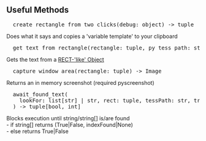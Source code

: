 ## Useful Methods

<pre>
  create_rectangle_from_two_clicks(debug: object) -> tuple
</pre>
  Does what it says and copies a 'variable template' to your clipboard

<pre>
  get_text_from_rectangle(rectangle: tuple, py_tess_path: str, debug: object) -> str
</pre>
  Gets the text from a [RECT-'like' Object](https://learn.microsoft.com/en-us/windows/win32/api/windef/ns-windef-rect#Syntax)

<pre>
  capture_window_area(rectangle: tuple) -> Image
</pre>
  Returns an in memory screenshot (required pyscreenshot)

<pre>
  await_found_text(
    lookFor: list[str] | str, rect: tuple, tessPath: str, trys: int = 5
  ) -> tuple[bool, int]
</pre>
  Blocks execution until string/string[] is/are found <br/>
      - if string[] returns (True|False, indexFound|None) <br/>
      - else returns True|False
